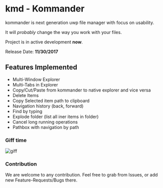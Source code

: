 
# kmd - Kommander
kommander is next generation uwp file manager with focus on usability. 

It will *probably* change the way you work with your files.

Project is in active development **now**.

Release Date: **11/30/2017**

## Features Implemented

* Multi-Window Explorer
* Multi-Tabs in Explorer
* Copy/Cut/Paste from kommander to native explorer and vice versa
* Delete Items
* Copy Selected item path to clipboard
* Navigation history (back, forward)
* Find by typing
* Explode folder (list all iner items in folder)
* Cancel long running operations
* Pathbox with navigation by path

### Giff time
![giff](https://thumbs.gfycat.com/CreativeColossalAnemoneshrimp-size_restricted.gif)

### Contribution

We are welcome to any contribution. Feel free to grab from Issues, or add new Feature-Requests/Bugs there.
